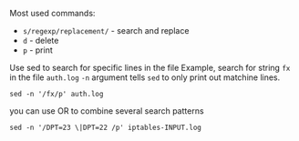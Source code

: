 Most used commands:

* `s/regexp/replacement/` - search and replace
* `d` - delete
* `p` - print

Use sed to search for specific lines in the file
Example, search for string `fx` in the file `auth.log`
`-n` argument tells `sed` to only print out matchine lines.
```
sed -n '/fx/p' auth.log
```
you can use OR to combine several search patterns
```
sed -n '/DPT=23 \|DPT=22 /p' iptables-INPUT.log
```
